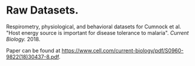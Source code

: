 # Raw Datasets.

Respirometry, physiological, and behavioral datasets for Cumnock et al. "Host energy source is important for disease tolerance to malaria". *Current Biology.* 2018. 

Paper can be found at <https://www.cell.com/current-biology/pdf/S0960-9822(18)30437-8.pdf>.

